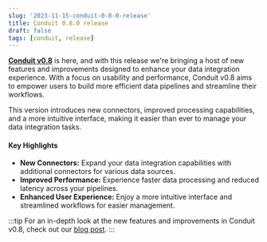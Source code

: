 ```yaml
---
slug: '2023-11-15-conduit-0-8-0-release'
title: Conduit 0.8.0 release
draft: false
tags: [conduit, release]
---
```



[**Conduit v0.8**](https://github.com/ConduitIO/conduit/releases/tag/v0.8.0) is here, and with this release we're bringing a host of new features and improvements designed to enhance your data integration experience. With a focus on usability and performance, Conduit v0.8 aims to empower users to build more efficient data pipelines and streamline their workflows.

This version introduces new connectors, improved processing capabilities, and a more intuitive interface, making it easier than ever to manage your data integration tasks.

<!--truncate-->

#### Key Highlights
- **New Connectors:** Expand your data integration capabilities with additional connectors for various data sources.
- **Improved Performance:** Experience faster data processing and reduced latency across your pipelines.
- **Enhanced User Experience:** Enjoy a more intuitive interface and streamlined workflows for easier management.

:::tip
For an in-depth look at the new features and improvements in Conduit v0.8, check out our [blog post](https://meroxa.com/blog/conduit-0.8-is-here/).
:::
